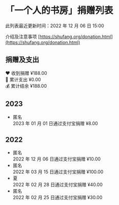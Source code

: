 # 「一个人的书房」捐赠列表

此列表最近更新时间：2022 年 12 月 06 日 15:00

介绍及注意事项 [https://shufang.org/donation.html](https://shufang.org/donation.html)

## 捐赠及支出

❤️ 收到捐赠 ¥188.00  
🧾 累计支出 ¥0.00  
💰 累计结余 ¥188.00

## 2023

- 匿名  
  2023 年 01 月 01 日通过支付宝捐赠 ¥8.00

## 2022

- 匿名  
  2022 年 12 月 06 日通过支付宝捐赠 ¥10.00
- 匿名  
  2022 年 03 月 15 日通过支付宝捐赠 ¥100.00
- 夏  
  2022 年 02 月 28 日通过支付宝捐赠 ¥40.00
- 匿名  
  2022 年 02 月 25 日通过支付宝捐赠 ¥30.00
